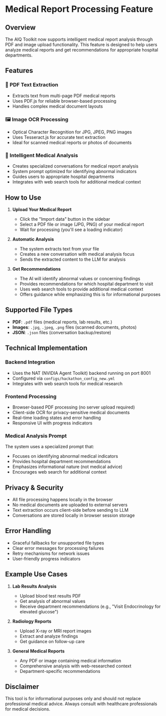 # Medical Report Processing Feature

## Overview
The AIQ Toolkit now supports intelligent medical report analysis through PDF and image upload functionality. This feature is designed to help users analyze medical reports and get recommendations for appropriate hospital departments.

## Features

### 📄 PDF Text Extraction
- Extracts text from multi-page PDF medical reports
- Uses PDF.js for reliable browser-based processing
- Handles complex medical document layouts

### 🖼️ Image OCR Processing  
- Optical Character Recognition for JPG, JPEG, PNG images
- Uses Tesseract.js for accurate text extraction
- Ideal for scanned medical reports or photos of documents

### 🤖 Intelligent Medical Analysis
- Creates specialized conversations for medical report analysis
- System prompt optimized for identifying abnormal indicators
- Guides users to appropriate hospital departments
- Integrates with web search tools for additional medical context

## How to Use

1. **Upload Your Medical Report**
   - Click the "Import data" button in the sidebar
   - Select a PDF file or image (JPG, PNG) of your medical report
   - Wait for processing (you'll see a loading indicator)

2. **Automatic Analysis**
   - The system extracts text from your file
   - Creates a new conversation with medical analysis focus
   - Sends the extracted content to the LLM for analysis

3. **Get Recommendations**
   - The AI will identify abnormal values or concerning findings
   - Provides recommendations for which hospital department to visit
   - Uses web search tools to provide additional medical context
   - Offers guidance while emphasizing this is for informational purposes

## Supported File Types

- **PDF**: `.pdf` files (medical reports, lab results, etc.)
- **Images**: `.jpg`, `.jpeg`, `.png` files (scanned documents, photos)
- **JSON**: `.json` files (conversation backup/restore)

## Technical Implementation

### Backend Integration
- Uses the NAT (NVIDIA Agent Toolkit) backend running on port 8001
- Configured via `configs/hackathon_config_new.yml`
- Integrates with web search tools for medical research

### Frontend Processing
- Browser-based PDF processing (no server upload required)
- Client-side OCR for privacy-sensitive medical documents
- Real-time loading states and error handling
- Responsive UI with progress indicators

### Medical Analysis Prompt
The system uses a specialized prompt that:
- Focuses on identifying abnormal medical indicators
- Provides hospital department recommendations
- Emphasizes informational nature (not medical advice)
- Encourages web search for additional context

## Privacy & Security
- All file processing happens locally in the browser
- No medical documents are uploaded to external servers
- Text extraction occurs client-side before sending to LLM
- Conversations are stored locally in browser session storage

## Error Handling
- Graceful fallbacks for unsupported file types
- Clear error messages for processing failures
- Retry mechanisms for network issues
- User-friendly progress indicators

## Example Use Cases

1. **Lab Results Analysis**
   - Upload blood test results PDF
   - Get analysis of abnormal values
   - Receive department recommendations (e.g., "Visit Endocrinology for elevated glucose")

2. **Radiology Reports**
   - Upload X-ray or MRI report images
   - Extract and analyze findings
   - Get guidance on follow-up care

3. **General Medical Reports**
   - Any PDF or image containing medical information
   - Comprehensive analysis with web-researched context
   - Department-specific recommendations

## Disclaimer
This tool is for informational purposes only and should not replace professional medical advice. Always consult with healthcare professionals for medical decisions.
